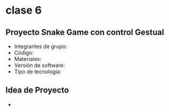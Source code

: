 # clase 6

## Proyecto Snake Game con control Gestual

- Integrantes de grupo:
- Código:
- Materiales:
- Versión de software:
- Tipo de tecnología:

## Idea de Proyecto

-

